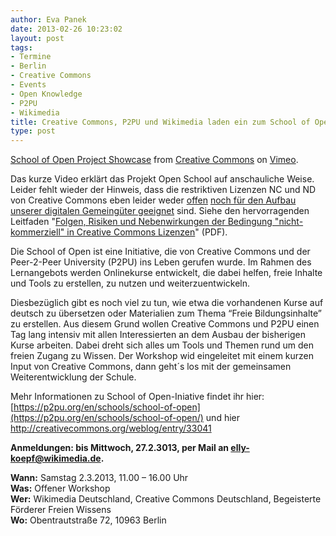 ```yaml
---
author: Eva Panek
date: 2013-02-26 10:23:02
layout: post
tags:
- Termine
- Berlin
- Creative Commons
- Events
- Open Knowledge
- P2PU
- Wikimedia
title: Creative Commons, P2PU und Wikimedia laden ein zum School of Open-Workshop!
type: post
---
```


[School of Open Project Showcase](http://vimeo.com/60035152) from [Creative Commons](http://vimeo.com/creativecommonsvideos) on [Vimeo](http://vimeo.com).

Das kurze Video erklärt das Projekt Open School auf anschauliche Weise. Leider fehlt wieder der Hinweis, dass die restriktiven Lizenzen NC und ND von Creative Commons eben leider weder [offen](http://opendefinition.org/okd/deutsch/) [noch für den Aufbau unserer digitalen Gemeingüter geeignet](http://blog.okfn.org/2012/10/04/making-a-real-commons-creative-commons-should-drop-the-non-commercial-and-no-derivatives-licenses/) sind. Siehe den hervorragenden Leitfaden "[Folgen, Risiken und Nebenwirkungen der Bedingung "nicht-kommerziell" in Creative Commons Lizenzen](http://irights.info/userfiles/CC-NC_Leitfaden_web.pdf)" (PDF).

Die School of Open ist eine Initiative, die von Creative Commons und der Peer-2-Peer University (P2PU) ins Leben gerufen wurde. Im Rahmen des Lernangebots werden Onlinekurse entwickelt, die dabei helfen, freie Inhalte und Tools zu erstellen, zu nutzen und weiterzuentwickeln. 

Diesbezüglich gibt es noch viel zu tun, wie etwa die vorhandenen Kurse auf deutsch zu übersetzen oder Materialien zum Thema “Freie Bildungsinhalte” zu erstellen. Aus diesem Grund wollen Creative Commons und P2PU einen Tag lang intensiv mit allen Interessierten an dem Ausbau der bisherigen Kurse arbeiten. Dabei dreht sich alles um Tools und Themen rund um den freien Zugang zu Wissen. Der Workshop wid eingeleitet mit einem kurzen Input von Creative Commons, dann geht´s los mit der gemeinsamen Weiterentwicklung der Schule.

Mehr Informationen zu School of Open-Iniative findet ihr hier:  
[https://p2pu.org/en/schools/school-of-open](https://p2pu.org/en/schools/school-of-open/) und hier  
<http://creativecommons.org/weblog/entry/33041>

**Anmeldungen: bis Mittwoch, 27.2.3013, per Mail an [elly-koepf@wikimedia.de](mailto:elly-koepf@wikimedia.de).**

**Wann:** Samstag 2.3.2013, 11.00 – 16.00 Uhr  
**Was:** Offener Workshop  
**Wer:** Wikimedia Deutschland, Creative Commons Deutschland, Begeisterte Förderer Freien Wissens  
**Wo:** Obentrautstraße 72, 10963 Berlin

 